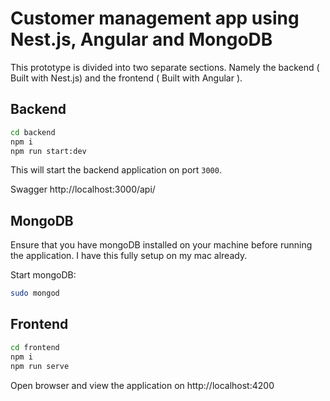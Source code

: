 # Customer management app using Nest.js, Angular and MongoDB

This prototype is divided into two separate sections. Namely the backend ( Built with Nest.js) and the frontend
( Built with Angular ).

## Backend
```bash
cd backend
npm i
npm run start:dev
```
This will start the backend application on port `3000`.

Swagger http://localhost:3000/api/

## MongoDB
Ensure that you have mongoDB installed on your machine before running the application. I have this fully setup on my mac already.

Start mongoDB:

```bash
sudo mongod
```

## Frontend
```bash
cd frontend
npm i
npm run serve
```
Open browser and view the application on http://localhost:4200
